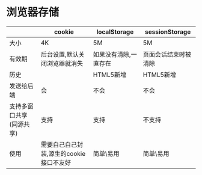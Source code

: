 # 浏览器存储

|                          | cookie                                  | localStorage          | sessionStorage       |
| ------------------------ | --------------------------------------- | --------------------- | -------------------- |
| 大小                     | 4K                                      | 5M                    | 5M                   |
| 有效期                   | 后台设置,默认关闭浏览器就消失           | 如果没有清除,一直存在 | 页面会话结束时被清除 |
| 历史                     |                                         | HTML5新增             | HTML5新增            |
| 发送给后端               | 会                                      | 不会                  | 不会                 |
| 支持多窗口共享(同源共享) | 支持                                    | 支持                  | 不支持               |
| 使用                     | 需要自己自己封装,源生的cookie接口不友好 | 简单\易用             | 简单\易用            |

